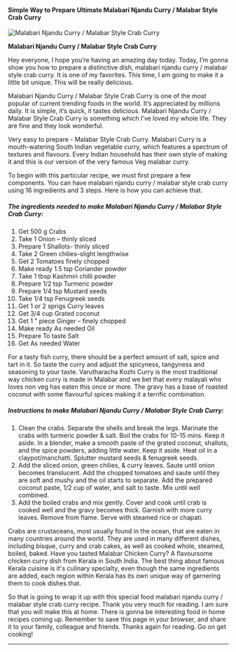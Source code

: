             

#### Simple Way to Prepare Ultimate Malabari Njandu Curry / Malabar Style Crab Curry

![Malabari Njandu Curry / Malabar Style Crab Curry](https://img-global.cpcdn.com/recipes/0a96371a5c920e6e/751x532cq70/malabari-njandu-curry-malabar-style-crab-curry-recipe-main-photo.jpg)

**Malabari Njandu Curry / Malabar Style Crab Curry**

Hey everyone, I hope you’re having an amazing day today. Today, I’m gonna show you how to prepare a distinctive dish, malabari njandu curry / malabar style crab curry. It is one of my favorites. This time, I am going to make it a little bit unique. This will be really delicious.

Malabari Njandu Curry / Malabar Style Crab Curry is one of the most popular of current trending foods in the world. It’s appreciated by millions daily. It is simple, it’s quick, it tastes delicious. Malabari Njandu Curry / Malabar Style Crab Curry is something which I’ve loved my whole life. They are fine and they look wonderful.

Very easy to prepare - Malabar Style Crab Curry. Malabari Curry is a mouth-watering South Indian vegetable curry, which features a spectrum of textures and flavours. Every Indian household has their own style of making it and this is our version of the very famous Veg malabar curry.

To begin with this particular recipe, we must first prepare a few components. You can have malabari njandu curry / malabar style crab curry using 16 ingredients and 3 steps. Here is how you can achieve that.

##### The ingredients needed to make Malabari Njandu Curry / Malabar Style Crab Curry:

1.  Get 500 g Crabs
2.  Take 1 Onion – thinly sliced
3.  Prepare 1 Shallots- thinly sliced
4.  Take 2 Green chilies-slight lengthwise
5.  Get 2 Tomatoes finely chopped
6.  Make ready 1.5 tsp Coriander powder
7.  Take 1 tbsp Kashmiri chilli powder
8.  Prepare 1/2 tsp Turmeric powder
9.  Prepare 1/4 tsp Mustard seeds
10.  Take 1/4 tsp Fenugreek seeds
11.  Get 1 or 2 sprigs Curry leaves
12.  Get 3/4 cup Grated coconut
13.  Get 1 ” piece Ginger – finely chopped
14.  Make ready As needed Oil
15.  Prepare To taste Salt
16.  Get As needed Water

For a tasty fish curry, there should be a perfect amount of salt, spice and tart in it. So taste the curry and adjust the spicyness, tangyness and seasoning to your taste. Varutharacha Kozhi Curry is the most traditional way chicken curry is made in Malabar and we bet that every malayali who loves non veg has eaten this once or more. The gravy has a base of roasted coconut with some flavourful spices making it a terrific combination.

##### Instructions to make Malabari Njandu Curry / Malabar Style Crab Curry:

1.  Clean the crabs. Separate the shells and break the legs. Marinate the crabs with turmeric powder & salt. Boil the crabs for 10-15 mins. Keep it aside. In a blender, make a smooth paste of the grated coconut, shallots, and the spice powders, adding little water. Keep it aside. Heat oil in a claypot/manchatti. Splutter mustard seeds & fenugreek seeds.
2.  Add the sliced onion, green chilies, & curry leaves. Saute until onion becomes translucent. Add the chopped tomatoes and saute until they are soft and mushy and the oil starts to separate. Add the prepared coconut paste, 1/2 cup of water, and salt to taste. Mix until well combined.
3.  Add the boiled crabs and mix gently. Cover and cook until crab is cooked well and the gravy becomes thick. Garnish with more curry leaves. Remove from flame. Serve with steamed rice or chapati.

Crabs are crustaceans, most usually found in the ocean, that are eaten in many countries around the world. They are used in many different dishes, including bisque, curry and crab cakes, as well as cooked whole, steamed, boiled, baked. Have you tasted Malabar Chicken Curry? A flavoursome chicken curry dish from Kerala in South India. The best thing about famous Kerala cuisine is it's culinary specialty, even though the same ingredients are added, each region within Kerala has its own unique way of garnering them to cook dishes that.

So that is going to wrap it up with this special food malabari njandu curry / malabar style crab curry recipe. Thank you very much for reading. I am sure that you will make this at home. There is gonna be interesting food in home recipes coming up. Remember to save this page in your browser, and share it to your family, colleague and friends. Thanks again for reading. Go on get cooking!

* * *